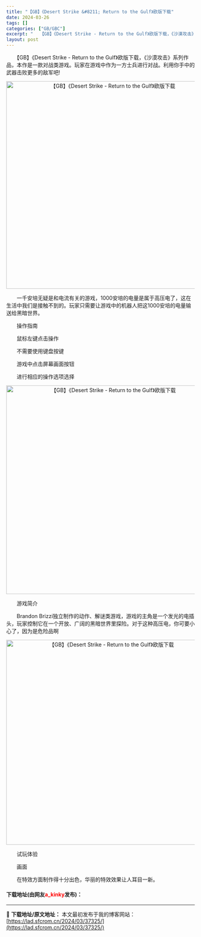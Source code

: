 ```yaml
---
title: "【GB】《Desert Strike &#8211; Return to the Gulf》欧版下载"
date: 2024-03-26
tags: []
categories: ["GB/GBC"]
excerpt: "　　【GB】《Desert Strike - Return to the Gulf》欧版下载，《沙漠攻击》系列作品，本作是一款对战类游戏。玩家在游戏中作为一方士兵进行对战。利用你手中的武器击败更多的敌军吧! 　　一千安培无疑是和电流有关的游戏，1000安培的电量是属于高压电了，这在生活中我们是接触不&hellip;"
layout: post
---
```


 <p>　　【GB】《Desert Strike - Return to the Gulf》欧版下载，《沙漠攻击》系列作品，本作是一款对战类游戏。玩家在游戏中作为一方士兵进行对战。利用你手中的武器击败更多的敌军吧!</p> <p align="center"><img align="" border="0" src="https://lad.sfcrom.cn/wp-content/uploads/2024/03/20240326_66027f92aaf69.png" width="554" alt="【GB】《Desert Strike - Return to the Gulf》欧版下载" /></p> <p>　　一千安培无疑是和电流有关的游戏，1000安培的电量是属于高压电了，这在生活中我们是接触不到的。玩家只需要让游戏中的机器人把这1000安培的电量输送给黑暗世界。</p> <p>　　操作指南</p> <p>　　鼠标左键点击操作</p> <p>　　不需要使用键盘按键</p> <p>　　游戏中点击屏幕画面按钮</p> <p>　　进行相应的操作选项选择</p> <p align="center"><img align="" border="0" src="https://lad.sfcrom.cn/wp-content/uploads/2024/03/20240326_66027f932e3f7.png" width="557" alt="【GB】《Desert Strike - Return to the Gulf》欧版下载" /></p> <p>　　游戏简介</p> <p>　　Brandon Brizzi独立制作的动作、解谜类游戏，游戏的主角是一个发光的电插头，玩家控制它在一个开放、广阔的黑暗世界里探险。对于这种高压电，你可要小心了，因为是危险品啊</p> <p align="center"><img align="" border="0" src="https://lad.sfcrom.cn/wp-content/uploads/2024/03/20240326_66027f93a5ae3.png" width="547" alt="【GB】《Desert Strike - Return to the Gulf》欧版下载" /></p> <p>　　试玩体验</p> <p>　　画面</p> <p>　　在特效方面制作得十分出色，华丽的特效效果让人耳目一新。</p> <p><h4>下载地址(由网友<font color="red">a_kinky</font>发布)：</h4></p> 

---
📖 **下载地址/原文地址：** 本文最初发布于我的博客网站：[https://lad.sfcrom.cn/2024/03/37325/](https://lad.sfcrom.cn/2024/03/37325/)
